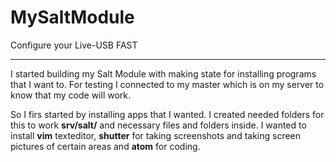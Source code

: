 # MySaltModule
Configure your Live-USB FAST
___

I started building my Salt Module with making state for installing programs that I want to. For testing I connected to my master which is on my server to know that my code will work.

So I firs started by installing apps that I wanted. I created needed folders for this to work **srv/salt/** and necessary files and folders inside. I wanted to install **vim** texteditor, **shutter** for taking screenshots and taking screen pictures of certain areas and **atom** for coding.



